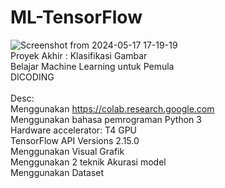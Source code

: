 # ML-TensorFlow
![Screenshot from 2024-05-17 17-19-19](https://github.com/amrilhakimsihotang/ML-TensorFlow/assets/68908992/78b68d60-da94-4247-84c9-4c75c1921b13)<br>
Proyek Akhir : Klasifikasi Gambar <br>
Belajar Machine Learning untuk Pemula<br>
DICODING <br><br>
Desc: <br>
Menggunakan https://colab.research.google.com <br>
Menggunakan bahasa pemrograman Python 3 <br>
Hardware accelerator: T4 GPU <br>
TensorFlow API Versions 2.15.0 <br>
Menggunakan Visual Grafik  <br>
Menggunakan 2 teknik Akurasi model <br>
Menggunakan Dataset <br>


